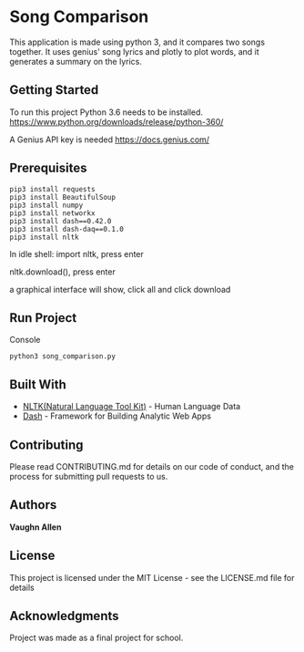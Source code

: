 # Song Comparison

This application is made using python 3, and it compares two songs together. It uses genius' song lyrics and plotly to plot words, and it generates a summary on the lyrics. 

## Getting Started
To run this project Python 3.6 needs to be installed. https://www.python.org/downloads/release/python-360/

A Genius API key is needed https://docs.genius.com/

## Prerequisites

```
pip3 install requests
pip3 install BeautifulSoup
pip3 install numpy
pip3 install networkx
pip3 install dash==0.42.0
pip3 install dash-daq==0.1.0
pip3 install nltk
```
In idle shell:
   import nltk, press enter
    
   nltk.download(), press enter
    
   a graphical interface will show, click all and click download


##  Run Project

Console
```
python3 song_comparison.py
```

##  Built With
* [NLTK(Natural Language Tool Kit)](https://www.nltk.org/) - Human Language Data
* [Dash](https://plot.ly/) - Framework for Building Analytic Web Apps


## Contributing
Please read CONTRIBUTING.md for details on our code of conduct, and the process for submitting pull requests to us.


##  Authors

**Vaughn Allen**

## License

This project is licensed under the MIT License - see the LICENSE.md file for details

## Acknowledgments

Project was made as a final project for school.

